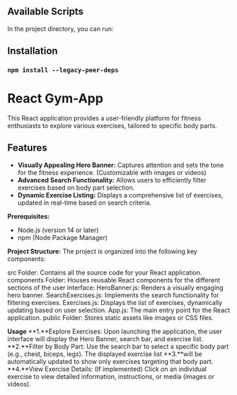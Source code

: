 ## Available Scripts

In the project directory, you can run:

## Installation
### `npm install --legacy-peer-deps`

# React Gym-App

This React application provides a user-friendly platform for fitness enthusiasts to explore various exercises, tailored to specific body parts.

## Features

- **Visually Appealing Hero Banner:** Captures attention and sets the tone for the fitness experience. (Customizable with images or videos)
- **Advanced Search Functionality:** Allows users to efficiently filter exercises based on body part selection.
- **Dynamic Exercise Listing:** Displays a comprehensive list of exercises, updated in real-time based on search criteria.


**Prerequisites:**

- Node.js (version 14 or later)
- npm (Node Package Manager)


**Project Structure:**
The project is organized into the following key components:

src Folder: Contains all the source code for your React application.
components Folder: Houses reusable React components for the different sections of the user interface:
HeroBanner.js: Renders a visually engaging hero banner.
SearchExercises.js: Implements the search functionality for filtering exercises.
Exercises.js: Displays the list of exercises, dynamically updating based on user selection.
App.js: The main entry point for the React application.
public Folder: Stores static assets like images or CSS files.


**Usage**
**1.**Explore Exercises: Upon launching the application, the user interface will display the Hero Banner, search bar, and exercise list.
**2.**Filter by Body Part: Use the search bar to select a specific body part (e.g., chest, biceps, legs). The displayed exercise list **3.**will be automatically updated to show only exercises targeting that body part.
**4.**View Exercise Details: (If implemented) Click on an individual exercise to view detailed information, instructions, or media (images or videos).
